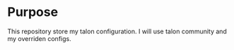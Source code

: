 # Purpose
This repository store my talon configuration. I will use 
talon community and my overriden configs.


